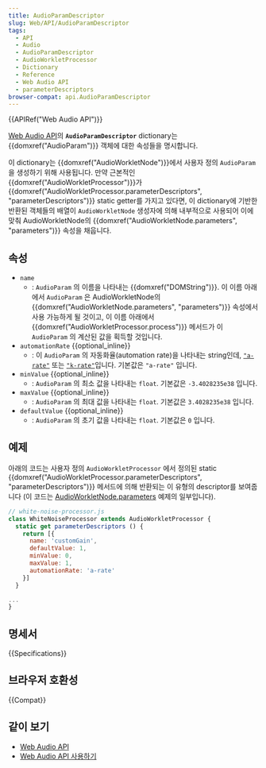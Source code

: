 ```yaml
---
title: AudioParamDescriptor
slug: Web/API/AudioParamDescriptor
tags:
  - API
  - Audio
  - AudioParamDescriptor
  - AudioWorkletProcessor
  - Dictionary
  - Reference
  - Web Audio API
  - parameterDescriptors
browser-compat: api.AudioParamDescriptor
---
```

{{APIRef("Web Audio API")}}

[Web Audio API](/ko/docs/Web/API/Web_Audio_API)의 **`AudioParamDescriptor`** dictionary는 {{domxref("AudioParam")}} 객체에 대한 속성들을 명시합니다.

이 dictionary는 {{domxref("AudioWorkletNode")}}에서 사용자 정의 `AudioParam` 을 생성하기 위해 사용됩니다. 만약 근본적인 {{domxref("AudioWorkletProcessor")}}가 {{domxref("AudioWorkletProcessor.parameterDescriptors", "parameterDescriptors")}} static getter를 가지고 있다면, 이 dictionary에 기반한 반환된 객체들의 배열이 `AudioWorkletNode` 생성자에 의해 내부적으로 사용되어 이에 맞춰 AudioWorkletNode의 {{domxref("AudioWorkletNode.parameters", "parameters")}} 속성을 채웁니다.

## 속성

- `name`
  - : `AudioParam` 의 이름을 나타내는 {{domxref("DOMString")}}. 이 이름 아래에서 `AudioParam` 은 AudioWorkletNode의 {{domxref("AudioWorkletNode.parameters", "parameters")}} 속성에서 사용 가능하게 될 것이고, 이 이름 아래에서 {{domxref("AudioWorkletProcessor.process")}} 메서드가 이 `AudioParam` 의 계산된 값을 획득할 것입니다.
- `automationRate` {{optional_inline}}
  - : 이 `AudioParam` 의 자동화율(automation rate)을 나타내는 string인데, [`"a-rate"`](/ko/docs/Web/API/AudioParam#a-rate) 또는 [`"k-rate"`](/ko/docs/Web/API/AudioParam#k-rate)입니다. 기본값은 `"a-rate"` 입니다.
- `minValue` {{optional_inline}}
  - : `AudioParam` 의 최소 값을 나타내는 `float`. 기본값은 `-3.4028235e38` 입니다.
- `maxValue` {{optional_inline}}
  - : `AudioParam` 의 최대 값을 나타내는 `float`. 기본값은 `3.4028235e38` 입니다.
- `defaultValue` {{optional_inline}}
  - : `AudioParam` 의 초기 값을 나타내는 `float`. 기본값은 `0` 입니다.

## 예제

아래의 코드는 사용자 정의 `AudioWorkletProcessor` 에서 정의된 static {{domxref("AudioWorkletProcessor.parameterDescriptors", "parameterDescriptors")}} 메서드에 의해 반환되는 이 유형의 descriptor를 보여줍니다 (이 코드는 [AudioWorkletNode.parameters](/en-US/docs/Web/API/AudioWorkletNode/parameters#examples) 예제의 일부입니다).

```js
// white-noise-processor.js
class WhiteNoiseProcessor extends AudioWorkletProcessor {
  static get parameterDescriptors () {
    return [{
      name: 'customGain',
      defaultValue: 1,
      minValue: 0,
      maxValue: 1,
      automationRate: 'a-rate'
    }]
  }

...
}
```

## 명세서

{{Specifications}}

## 브라우저 호환성

{{Compat}}

## 같이 보기

- [Web Audio API](/ko/docs/Web/API/Web_Audio_API)
- [Web Audio API 사용하기](/ko/docs/Web/API/Web_Audio_API/Using_Web_Audio_API)
